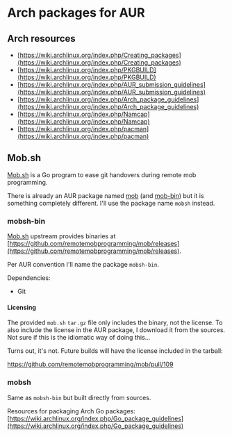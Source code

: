 # Arch packages for AUR

## Arch resources

- [https://wiki.archlinux.org/index.php/Creating_packages](https://wiki.archlinux.org/index.php/Creating_packages)
- [https://wiki.archlinux.org/index.php/PKGBUILD](https://wiki.archlinux.org/index.php/PKGBUILD)
- [https://wiki.archlinux.org/index.php/AUR_submission_guidelines](https://wiki.archlinux.org/index.php/AUR_submission_guidelines)
- [https://wiki.archlinux.org/index.php/Arch_package_guidelines](https://wiki.archlinux.org/index.php/Arch_package_guidelines)
- [https://wiki.archlinux.org/index.php/Namcap](https://wiki.archlinux.org/index.php/Namcap)
- [https://wiki.archlinux.org/index.php/pacman](https://wiki.archlinux.org/index.php/pacman)

## Mob.sh

[Mob.sh](https://github.com/remotemobprogramming/mob) is a Go program to ease git handovers during remote mob programming.

There is already an AUR package named [mob](https://aur.archlinux.org/packages/mob/) (and
[mob-bin](https://aur.archlinux.org/packages/mob-bin/)) but it is something completely different. I'll use the
package name `mobsh` instead.

### mobsh-bin

[Mob.sh](https://github.com/remotemobprogramming/mob) upstream provides binaries at
[https://github.com/remotemobprogramming/mob/releases](https://github.com/remotemobprogramming/mob/releases).

Per AUR convention I'll name the package `mobsh-bin`.

Dependencies:

- Git

#### Licensing

The provided `mob.sh` `tar.gz` file only includes the binary, not the license. To also include the
license in the AUR package, I download it from the sources. Not sure if this is the idiomatic way of
doing this...

Turns out, it's not. Future builds will have the license included in the tarball:

https://github.com/remotemobprogramming/mob/pull/109

### mobsh

Same as `mobsh-bin` but built directly from sources.

Resources for packaging Arch Go packages: [https://wiki.archlinux.org/index.php/Go_package_guidelines](https://wiki.archlinux.org/index.php/Go_package_guidelines)
